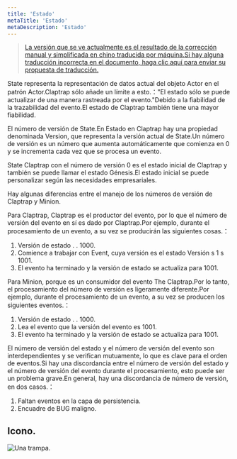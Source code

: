 ```yaml
---
title: 'Estado'
metaTitle: 'Estado'
metaDescription: 'Estado'
---
```


> [La versión que se ve actualmente es el resultado de la corrección manual y simplificada en chino traducida por máquina.Si hay alguna traducción incorrecta en el documento, haga clic aquí para enviar su propuesta de traducción.](https://crwd.in/newbeclaptrap)

State representa la representación de datos actual del objeto Actor en el patrón Actor.Claptrap sólo añade un límite a esto.："El estado sólo se puede actualizar de una manera rastreada por el evento."Debido a la fiabilidad de la trazabilidad del evento.El estado de Claptrap también tiene una mayor fiabilidad.

El número de versión de State.En Estado en Claptrap hay una propiedad denominada Version, que representa la versión actual de State.Un número de versión es un número que aumenta automáticamente que comienza en 0 y se incrementa cada vez que se procesa un evento.

State Claptrap con el número de versión 0 es el estado inicial de Claptrap y también se puede llamar el estado Génesis.El estado inicial se puede personalizar según las necesidades empresariales.

Hay algunas diferencias entre el manejo de los números de versión de Claptrap y Minion.

Para Claptrap, Claptrap es el productor del evento, por lo que el número de versión del evento en sí es dado por Claptrap.Por ejemplo, durante el procesamiento de un evento, a su vez se producirán las siguientes cosas.：

1. Versión de estado . . 1000.
2. Comience a trabajar con Event, cuya versión es el estado Versión s 1 s 1001.
3. El evento ha terminado y la versión de estado se actualiza para 1001.

Para Minion, porque es un consumidor del evento The Claptrap.Por lo tanto, el procesamiento del número de versión es ligeramente diferente.Por ejemplo, durante el procesamiento de un evento, a su vez se producen los siguientes eventos.：

1. Versión de estado . . 1000.
2. Lea el evento que la versión del evento es 1001.
3. El evento ha terminado y la versión de estado se actualiza para 1001.

El número de versión del estado y el número de versión del evento son interdependientes y se verifican mutuamente, lo que es clave para el orden de eventos.Si hay una discordancia entre el número de versión del estado y el número de versión del evento durante el procesamiento, esto puede ser un problema grave.En general, hay una discordancia de número de versión, en dos casos.：

1. Faltan eventos en la capa de persistencia.
2. Encuadre de BUG maligno.

## Icono.

![Una trampa.](/images/claptrap_icons/state.svg)
